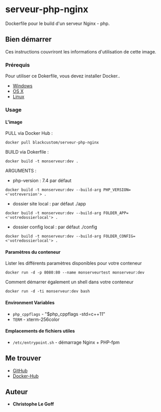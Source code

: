 # serveur-php-nginx

Dockerfile pour le build d'un serveur Nginx - php.

## Bien démarrer

Ces instructions couvriront les informations d'utilisation de cette image.

### Prérequis

Pour utiliser ce Dokerfile, vous devez installer Docker..

- [Windows](https://docs.docker.com/windows/started)
- [OS X](https://docs.docker.com/mac/started/)
- [Linux](https://docs.docker.com/linux/started/)

### Usage

#### L'image

PULL via Docker Hub :

```shell
docker pull blackcustom/serveur-php-nginx
```

BUILD via Dokerfile :

```shell
docker build -t monserveur:dev .
```

ARGUMENTS :

- php-version : 7.4 par défaut

```shell
docker build -t monserveur:dev --build-arg PHP_VERSION=<'votreversion'> .
```

- dossier site local : par défaut ./app

```shell
docker build -t monserveur:dev --build-arg FOLDER_APP=<'votredossierlocal'> .
```

- dossier config local : par défaut ./config

```shell
docker build -t monserveur:dev --build-arg FOLDER_CONFIG=<'votredossierlocal'> .
```

#### Paramètres du conteneur

Lister les différents paramètres disponibles pour votre conteneur

```shell
docker run -d -p 8080:80 --name monserveurtest monserveur:dev
```

Comment démarrer également un shell dans votre conteneur

```shell
docker run -d -ti monserveur:dev bash
```

#### Environment Variables

- `php_cppflags` - "$php_cppflags -std=c++11"
- `TERM` - xterm-256color

#### Emplacements de fichiers utiles

- `/etc/entrypoint.sh` - démarrage Nginx + PHP-fpm

## Me trouver

- [GitHub](https://github.com/chrisalexlegoff/serveur-nginx-php-docker)
- [Docker-Hub](https://hub.docker.com/r/blackcustom/serveur-php-nginx)

## Auteur

- **Christophe Le Goff**
